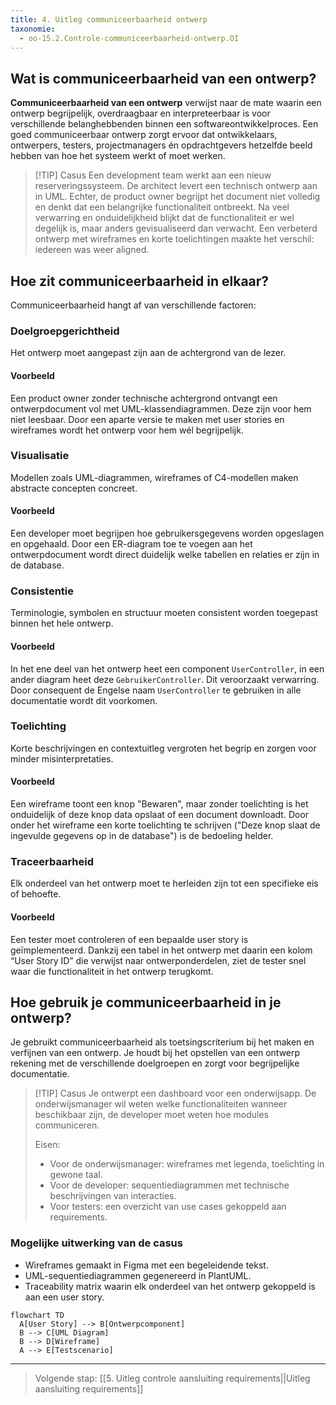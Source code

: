 ```yaml
---
title: 4. Uitleg communiceerbaarheid ontwerp
taxonomie:
  - oo-15.2.Controle-communiceerbaarheid-ontwerp.OI
---
```


## Wat is communiceerbaarheid van een ontwerp?
**Communiceerbaarheid van een ontwerp** verwijst naar de mate waarin een ontwerp begrijpelijk, overdraagbaar en interpreteerbaar is voor verschillende belanghebbenden binnen een softwareontwikkelproces. Een goed communiceerbaar ontwerp zorgt ervoor dat ontwikkelaars, ontwerpers, testers, projectmanagers én opdrachtgevers hetzelfde beeld hebben van hoe het systeem werkt of moet werken.

> [!TIP] Casus
> Een development team werkt aan een nieuw reserveringssysteem. De architect levert een technisch ontwerp aan in UML. Echter, de product owner begrijpt het document niet volledig en denkt dat een belangrijke functionaliteit ontbreekt. Na veel verwarring en onduidelijkheid blijkt dat de functionaliteit er wel degelijk is, maar anders gevisualiseerd dan verwacht. Een verbeterd ontwerp met wireframes en korte toelichtingen maakte het verschil: iedereen was weer aligned.

## Hoe zit communiceerbaarheid in elkaar?
Communiceerbaarheid hangt af van verschillende factoren:

### Doelgroepgerichtheid  
Het ontwerp moet aangepast zijn aan de achtergrond van de lezer.  

#### Voorbeeld  
Een product owner zonder technische achtergrond ontvangt een ontwerpdocument vol met UML-klassendiagrammen. Deze zijn voor hem niet leesbaar. Door een aparte versie te maken met user stories en wireframes wordt het ontwerp voor hem wél begrijpelijk.

### Visualisatie  
Modellen zoals UML-diagrammen, wireframes of C4-modellen maken abstracte concepten concreet.  

#### Voorbeeld  
Een developer moet begrijpen hoe gebruikersgegevens worden opgeslagen en opgehaald. Door een ER-diagram toe te voegen aan het ontwerpdocument wordt direct duidelijk welke tabellen en relaties er zijn in de database.

### Consistentie  
Terminologie, symbolen en structuur moeten consistent worden toegepast binnen het hele ontwerp.  

#### Voorbeeld  
In het ene deel van het ontwerp heet een component `UserController`, in een ander diagram heet deze `GebruikerController`. Dit veroorzaakt verwarring. Door consequent de Engelse naam `UserController` te gebruiken in alle documentatie wordt dit voorkomen.

### Toelichting  
Korte beschrijvingen en contextuitleg vergroten het begrip en zorgen voor minder misinterpretaties.  

#### Voorbeeld  
Een wireframe toont een knop "Bewaren", maar zonder toelichting is het onduidelijk of deze knop data opslaat of een document downloadt. Door onder het wireframe een korte toelichting te schrijven ("Deze knop slaat de ingevulde gegevens op in de database") is de bedoeling helder.

### Traceerbaarheid  
Elk onderdeel van het ontwerp moet te herleiden zijn tot een specifieke eis of behoefte.  

#### Voorbeeld  
Een tester moet controleren of een bepaalde user story is geïmplementeerd. Dankzij een tabel in het ontwerp met daarin een kolom “User Story ID” die verwijst naar ontwerponderdelen, ziet de tester snel waar die functionaliteit in het ontwerp terugkomt.

## Hoe gebruik je communiceerbaarheid in je ontwerp?
Je gebruikt communiceerbaarheid als toetsingscriterium bij het maken en verfijnen van een ontwerp. Je houdt bij het opstellen van een ontwerp rekening met de verschillende doelgroepen en zorgt voor begrijpelijke documentatie.

> [!TIP] Casus
> Je ontwerpt een dashboard voor een onderwijsapp. De onderwijsmanager wil weten welke functionaliteiten wanneer beschikbaar zijn, de developer moet weten hoe modules communiceren.  
> 
> Eisen:
> - Voor de onderwijsmanager: wireframes met legenda, toelichting in gewone taal.
> - Voor de developer: sequentiediagrammen met technische beschrijvingen van interacties.
> - Voor testers: een overzicht van use cases gekoppeld aan requirements.

### Mogelijke uitwerking van de casus
- Wireframes gemaakt in Figma met een begeleidende tekst.
- UML-sequentiediagrammen gegenereerd in PlantUML.
- Traceability matrix waarin elk onderdeel van het ontwerp gekoppeld is aan een user story.

```mermaid
flowchart TD
  A[User Story] --> B[Ontwerpcomponent]
  B --> C[UML Diagram]
  B --> D[Wireframe]
  A --> E[Testscenario]
```

---

> Volgende stap: [[5. Uitleg controle aansluiting requirements||Uitleg aansluiting requirements]]